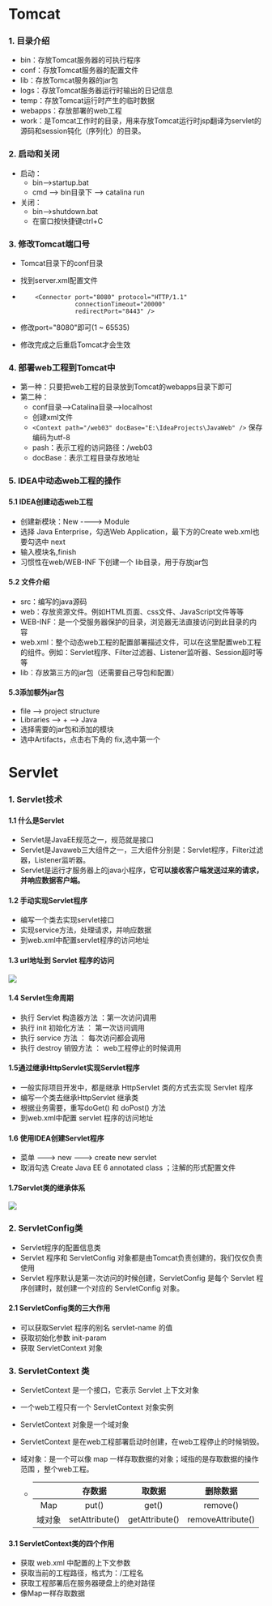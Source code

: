 # Tomcat

### 1. 目录介绍

* bin：存放Tomcat服务器的可执行程序
* conf：存放Tomcat服务器的配置文件
* lib：存放Tomcat服务器的jar包
* logs：存放Tomcat服务器运行时输出的日记信息
* temp：存放Tomcat运行时产生的临时数据
* webapps：存放部署的web工程
* work：是Tomcat工作时的目录，用来存放Tomcat运行时jsp翻译为servlet的源码和session钝化（序列化）的目录。



### 2. 启动和关闭

* 启动：
  * bin-->startup.bat
  * cmd --> bin目录下 --> catalina run
* 关闭：
  * bin-->shutdown.bat
  * 在窗口按快捷键ctrl+C



### 3. 修改Tomcat端口号

* Tomcat目录下的conf目录

* 找到server.xml配置文件

* ```
      <Connector port="8080" protocol="HTTP/1.1"
                 connectionTimeout="20000"
                 redirectPort="8443" />
  ```

* 修改port="8080"即可(1 ~ 65535)

* 修改完成之后重启Tomcat才会生效



### 4. 部署web工程到Tomcat中

* 第一种：只要把web工程的目录放到Tomcat的webapps目录下即可
* 第二种：
  * conf目录-->Catalina目录-->localhost
  * 创建xml文件
  * `<Context path="/web03" docBase="E:\IdeaProjects\JavaWeb" />` 保存编码为utf-8
  * pash：表示工程的访问路径：/web03
  * docBase：表示工程目录存放地址



### 5. IDEA中动态web工程的操作

#### 5.1 IDEA创建动态web工程

* 创建新模块：New ----> Module
* 选择 Java Enterprise，勾选Web Application，最下方的Create web.xml也要勾选中 next
* 输入模块名,finish
* 习惯性在web/WEB-INF 下创建一个 lib目录，用于存放jar包



#### 5.2 文件介绍

* src：编写的java源码
* web：存放资源文件。例如HTML页面、css文件、JavaScript文件等等
* WEB-INF：是一个受服务器保护的目录，浏览器无法直接访问到此目录的内容
* web.xml：整个动态web工程的配置部署描述文件，可以在这里配置web工程的组件。例如：Servlet程序、Filter过滤器、Listener监听器、Session超时等等
* lib：存放第三方的jar包（还需要自己导包和配置）



#### 5.3添加额外jar包

* file --> project structure
* Libraries --> + --> Java
* 选择需要的jar包和添加的模块
* 选中Artifacts，点击右下角的 fix,选中第一个



# Servlet

### 1. Servlet技术

#### 1.1 什么是Servlet

* Servlet是JavaEE规范之一，规范就是接口
* Servlet是Javaweb三大组件之一，三大组件分别是：Servlet程序，Filter过滤器，Listener监听器。
* Servlet是运行才服务器上的java小程序，**它可以接收客户端发送过来的请求，并响应数据客户端。**



#### 1.2 手动实现Servlet程序

* 编写一个类去实现servlet接口
* 实现service方法，处理请求，并响应数据
* 到web.xml中配置servlet程序的访问地址



#### 1.3 url地址到 Servlet 程序的访问

<img src="../image/url 地址到 Servlet 程序的访问.png" >

#### 1.4 Servlet生命周期

* 执行 Servlet 构造器方法 ：第一次访问调用
* 执行 init 初始化方法 ： 第一次访问调用
* 执行 service 方法 ： 每次访问都会调用
* 执行 destroy 销毁方法 ： web工程停止的时候调用



#### 1.5通过继承HttpServlet实现Servlet程序

* 一般实际项目开发中，都是继承 HttpServlet 类的方式去实现 Servlet 程序
* 编写一个类去继承HttpServlet 继承类
* 根据业务需要，重写doGet() 和 doPost() 方法
* 到web.xml中配置 servlet 程序的访问地址



#### 1.6 使用IDEA创建Servlet程序

* 菜单 ---> new ---> create new servlet
* 取消勾选  Create Java EE 6 annotated class ；注解的形式配置文件



#### 1.7Servlet类的继承体系

<img src="../image/Servlet 类的继承体系.png">



### 2. ServletConfig类

* Servlet程序的配置信息类
* Servlet 程序和 ServletConfig 对象都是由Tomcat负责创建的，我们仅仅负责使用
* Servlet 程序默认是第一次访问的时候创建，ServletConfig 是每个 Servlet 程序创建时，就创建一个对应的 ServletConfig 对象。



#### 2.1 ServletConfig类的三大作用

* 可以获取Servlet 程序的别名 servlet-name 的值
* 获取初始化参数 init-param
* 获取 ServletContext 对象



### 3. ServletContext 类

* ServletContext 是一个接口，它表示 Servlet 上下文对象

* 一个web工程只有一个 ServletContext 对象实例

* ServletContext 对象是一个域对象

* ServletContext 是在web工程部署启动时创建，在web工程停止的时候销毁。

* 域对象：是一个可以像 map 一样存取数据的对象；域指的是存取数据的操作范围 ，整个web工程。

  * |        |     存数据     |     取数据     |     删除数据      |
    | :----: | :------------: | :------------: | :---------------: |
    |  Map   |     put()      |     get()      |     remove()      |
    | 域对象 | setAttribute() | getAttribute() | removeAttribute() |



#### 3.1 ServletContext类的四个作用

* 获取 web.xml 中配置的上下文参数
* 获取当前的工程路径，格式为：/工程名
* 获取工程部署后在服务器硬盘上的绝对路径
* 像Map一样存取数据
